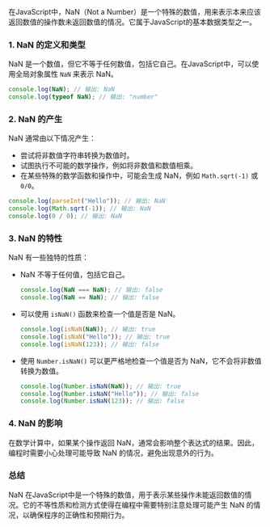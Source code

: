 在JavaScript中，NaN（Not a Number）是一个特殊的数值，用来表示本来应该返回数值的操作数未返回数值的情况。它属于JavaScript的基本数据类型之一。

### 1. NaN 的定义和类型

NaN 是一个数值，但它不等于任何数值，包括它自己。在JavaScript中，可以使用全局对象属性 `NaN` 来表示 NaN。

```javascript
console.log(NaN); // 输出: NaN
console.log(typeof NaN); // 输出: "number"
```

### 2. NaN 的产生

NaN 通常由以下情况产生：

- 尝试将非数值字符串转换为数值时。
- 试图执行不可能的数学操作，例如将非数值和数值相乘。
- 在某些特殊的数学函数和操作中，可能会生成 NaN，例如 `Math.sqrt(-1)` 或 `0/0`。

```javascript
console.log(parseInt("Hello")); // 输出: NaN
console.log(Math.sqrt(-1)); // 输出: NaN
console.log(0 / 0); // 输出: NaN
```

### 3. NaN 的特性

NaN 有一些独特的性质：

- NaN 不等于任何值，包括它自己。
  ```javascript
  console.log(NaN === NaN); // 输出: false
  console.log(NaN == NaN); // 输出: false
  ```

- 可以使用 `isNaN()` 函数来检查一个值是否是 NaN。
  ```javascript
  console.log(isNaN(NaN)); // 输出: true
  console.log(isNaN("Hello")); // 输出: true
  console.log(isNaN(123)); // 输出: false
  ```

- 使用 `Number.isNaN()` 可以更严格地检查一个值是否为 NaN，它不会将非数值转换为数值。
  ```javascript
  console.log(Number.isNaN(NaN)); // 输出: true
  console.log(Number.isNaN("Hello")); // 输出: false
  console.log(Number.isNaN(123)); // 输出: false
  ```

### 4. NaN 的影响

在数学计算中，如果某个操作返回 NaN，通常会影响整个表达式的结果。因此，编程时需要小心处理可能导致 NaN 的情况，避免出现意外的行为。

### 总结

NaN 在JavaScript中是一个特殊的数值，用于表示某些操作未能返回数值的情况。它的不等性质和检测方式使得在编程中需要特别注意处理可能产生 NaN 的情况，以确保程序的正确性和预期行为。